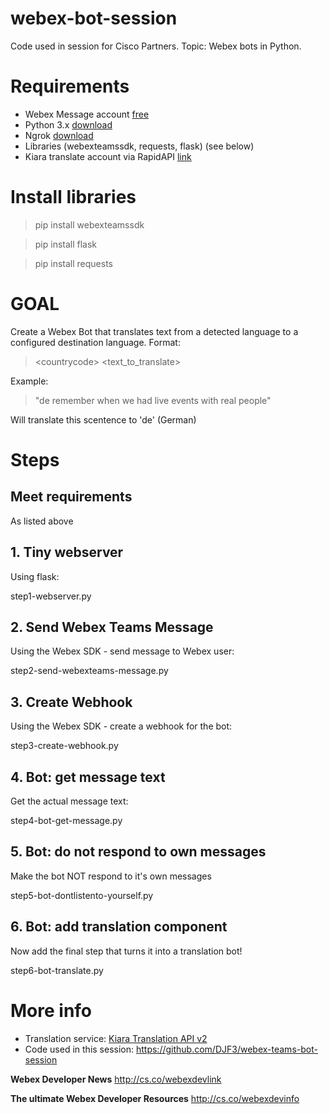 # webex-bot-session
Code used in session for Cisco Partners. Topic: Webex bots in Python.


# Requirements
- Webex Message account [free](https://www.webex.com/team-collaboration.html) 
- Python 3.x [download](https://www.python.org/downloads/)
- Ngrok [download](https://ngrok.com/download)
- Libraries (webexteamssdk, requests, flask) (see below)
- Kiara translate account via RapidAPI [link](https://rapidapi.com/kiara-inc-kiara-inc-default/api/kiara-translate-v2/pricing)


# Install libraries

> pip install webexteamssdk

> pip install flask

> pip install requests



# GOAL

Create a Webex Bot that translates text from a detected language to a configured destination language.
Format:
> \<countrycode\> \<text_to_translate\>

Example:
> "de remember when we had live events with real people"

Will translate this scentence to 'de' (German)


# Steps

## Meet requirements

As listed above


## 1. Tiny webserver

Using flask: 

step1-webserver.py


## 2. Send Webex Teams Message

Using the Webex SDK - send message to Webex user:

step2-send-webexteams-message.py


## 3. Create Webhook

Using the Webex SDK - create a webhook for the bot:

step3-create-webhook.py


## 4. Bot: get message text

Get the actual message text: 

step4-bot-get-message.py


## 5. Bot: do not respond to own messages

Make the bot NOT respond to it's own messages

step5-bot-dontlistento-yourself.py


## 6. Bot: add translation component

Now add the final step that turns it into a translation bot!

step6-bot-translate.py


# More info

- Translation service: [Kiara Translation API v2](https://rapidapi.com/kiara-inc-kiara-inc-default/api/kiara-translate-v2/pricing)
- Code used in this session: https://github.com/DJF3/webex-teams-bot-session

**Webex Developer News**
http://cs.co/webexdevlink 

**The ultimate Webex Developer Resources**
http://cs.co/webexdevinfo



